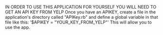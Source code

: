 IN ORDER TO USE THIS APPLICATION FOR YOURSELF YOU WILL NEED TO GET AN API KEY FROM YELP
    Once you have an APIKEY, create a file in the application's directory called "APIKey.rb" and define a global variable in that file like this:
        '$APIKEY = "YOUR_KEY_FROM_YELP"'
    This will allow you to use the app.